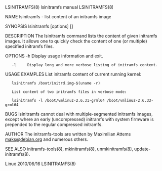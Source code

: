 LSINITRAMFS(8)                                                                            lsinitramfs manual                                                                            LSINITRAMFS(8)

NAME
       lsinitramfs - list content of an initramfs image

SYNOPSIS
       lsinitramfs [options] <initramfsfile> [<initramfsfile>]

DESCRIPTION
       The lsinitramfs command lists the content of given initramfs images. It allows one to quickly check the content of one (or multiple) specified initramfs files.

OPTIONS
       -h     Display usage information and exit.

       -l     Display long and more verbose listing of initramfs content.

USAGE EXAMPLES
       List initramfs content of current running kernel:

       lsinitramfs /boot/initrd.img-$(uname -r)

       List content of two initramfs files in verbose mode:

       lsinitramfs -l /boot/vmlinuz-2.6.31-grml64 /boot/vmlinuz-2.6.33-grml64

BUGS
       lsinitramfs cannot deal with multiple-segmented initramfs images, except where an early (uncompressed) initramfs with system firmware is prepended to the regular compressed initramfs.

AUTHOR
       The initramfs-tools are written by Maximilian Attems <maks@debian.org> and numerous others.

SEE ALSO
        initramfs-tools(8), mkinitramfs(8), unmkinitramfs(8), update-initramfs(8).

Linux                                                                                         2010/06/16                                                                                LSINITRAMFS(8)
